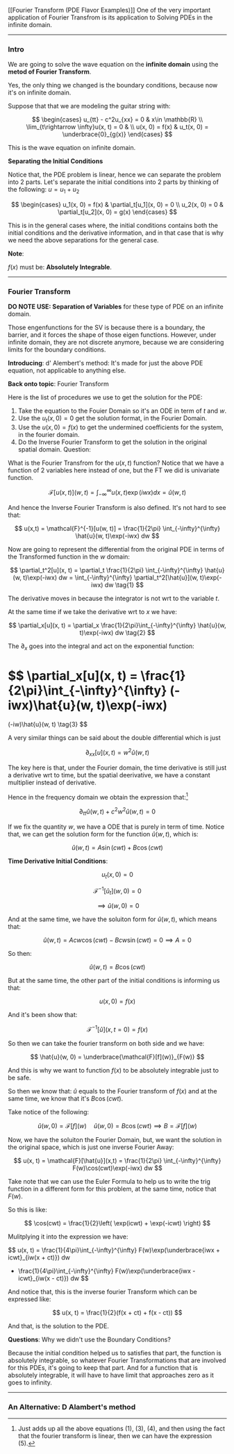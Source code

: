 [[Fourier Transform (PDE Flavor Examples)]]
One of the very important application of Fourier Transfrom is its application to Solving PDEs in the infinite domain. 


---
### **Intro**

We are going to solve the wave equation on the **infinite domain** using the **metod of Fourier Transform**. 

Yes, the only thing we changed is the boundary conditions, because now it's on infinite domain. 

Suppose that that we are modeling the guitar string with: 

$$
\begin{cases}
    u_{tt} - c^2u_{xx} = 0 & x\in \mathbb{R}
    \\
    \lim_{t\rightarrow \infty}u(x, t) = 0 & 
    \\
    u(x, 0) = f(x) & u_t(x, 0) = \underbrace{0}_{g(x)}
\end{cases}
$$


This is the wave equation on infinite domain. 

**Separating the Initial Conditions**

Notice that, the PDE problem is linear, hence we can separate the problem into 2 parts. Let's separate the initial conditions into 2 parts by thinking of the following: $u = u_1 + u_2$

$$
\begin{cases}
    u_1(x, 0) = f(x) & \partial_t[u_1](x, 0) = 0
    \\
    u_2(x, 0) = 0 & \partial_t[u_2](x, 0) = g(x)
\end{cases}
$$

This is in the general cases where, the initial conditions contains both the initial conditions and the derivative information, and in that case that is why we need the above separations for the general case. 

**Note**:

$f(x)$ must be: **Absolutely Integrable**.  

---
### **Fourier Transform**

**DO NOTE USE: Separation of Variables** for these type of PDE on an infinite domain. 

Those engenfunctions for the SV is because there is a boundary, the barrier, and it forces the shape of those eigen functions. However, under infinite domain, they are not discrete anymore, because we are considering limits for the boundary conditions. 

**Introducing**: d' Alembert's method: 
It's made for just the above PDE equation, not applicable to anything else. 

**Back onto topic**: Fourier Transform

Here is the list of procedures we use to get the solution for the PDE: 
1. Take the equation to the Fouier Domain so it's an ODE in term of $t$ and $w$. 
2. Use the $u_t(x, 0) = 0$ get the solution format, in the Fourier Domain. 
3. Use the $u(x, 0) = f(x)$ to get the undermined coefficients for the system, in the fourier domain. 
4. Do the Inverse Fourier Transform to get the solution in the original spatial domain. 
Question: 

What is the Fourier Transfrom for the $u(x,t)$ function? Notice that we have a function of 2 variables here instead of one, but the FT we did is univariate function. 

$$
\mathcal{F}[u(x, t)](w, t) = \int_{-\infty}^{\infty} 
    u(x, t)\exp(iwx)
dx = \hat{u}(w, t)
$$

And hence the Inverse Fourier Transform is also defined. It's not hard to see that: 

$$
u(x,t) = \mathcal{F}^{-1}[u(w, t)] = 
\frac{1}{2\pi}
\int_{-\infty}^{\infty} 
    \hat{u}(w, t)\exp(-iwx)
dw
$$

Now are going to represent the differential from the original PDE in terms of the Transformed function in the $w$ domain: 

$$
\partial_t^2[u](x, t) = \partial_t \frac{1}{2\pi}
\int_{-\infty}^{\infty} 
    \hat{u}(w, t)\exp(-iwx)
dw = 
\int_{-\infty}^{\infty} 
    \partial_t^2[\hat{u}](w, t)\exp(-iwx)
dw \tag{1}
$$

The derivative moves in because the integrator is not wrt to the variable $t$. 

At the same time if we take the derivative wrt to $x$ we have: 

$$
\partial_x[u](x, t) = \partial_x
\frac{1}{2\pi}\int_{-\infty}^{\infty} 
    \hat{u}(w, t)\exp(-iwx)
dw
\tag{2}
$$

The $\partial_x$ goes into the integral and act on the exponential function:

$$
\partial_x[u](x, t) = 
\frac{1}{2\pi}\int_{-\infty}^{\infty} 
    (-iwx)\hat{u}(w, t)\exp(-iwx)
= 
(-iw)\hat{u}(w, t)
\tag{3}
$$

A very similar things can be said about the double differential which is just

$$
\partial_{xx}[u](x, t) = w^2\hat{u}(w, t) \tag{4}
$$

The key here is that, under the Fourier domain, the time derivative is still just a derivative wrt to time, but the spatial deerivative, we have a constant multiplier instead of derivative. 

Hence in the frequency domain we obtain the expression that:[^1]

$$
\partial_{tt}\hat{u}(w, t) + c^2w^2\hat{u}(w, t) = 0
\tag{5}
$$

If we fix the quantity $w$, we have a ODE that is purely in term of time. Notice that, we can get the solution form for the function $\hat{u}(w, t)$, which is: 

$$
\hat{u}(w, t) = 
A\sin(cwt) + B\cos(cwt)
$$


**Time Derivative Initial Conditions**: 

$$
u_t(x, 0) = 0
$$

$$
\mathcal{F}^{-1}[\hat{u}_t](w, 0) = 0
$$

$$
\implies \hat{u}(w, 0) = 0
$$

And at the same time, we have the soluiton form for $\hat{u}(w, t)$, which means that: 

$$
\hat{u}(w, t) = Acw\cos(cwt) - Bcw\sin(cwt) = 0\implies A = 0
$$

So then: 

$$
\hat{u}(w, t) = B\cos(cwt)
$$

But at the same time, the other part of the initial conditions is informing us that: 

$$
u(x, 0) = f(x)
$$

And it's been show that: 

$$
\mathcal{F}^{-1}[\hat{u}](x, t = 0) = f(x)
$$

So then we can take the fourier transform on both side and we have: 

$$
\hat{u}(w, 0) = \underbrace{\mathcal{F}[f](w)}_{F(w)}
$$

And this is why we want to function $f(x)$ to be absolutely integrable just to be safe. 

So then we know that: $\hat{u}$ equals to the Fourier transform of $f(x)$ and at the same time, we know that it's $B\cos(cwt)$. 

Take notice of the following: 

$$
\hat{u}(w, 0) = \mathcal{F}[f](w) \quad \hat{u}(w, 0) = B\cos(cwt) \implies 
B = \mathcal{F}[f](w)
$$


Now, we have the soluiton the Fourier Domain, but, we want the solution in the original space, which is just one inverse Fourier Away: 

$$
u(x, t) = \mathcal{F}[\hat{u}](x,t) = 
\frac{1}{2\pi}
\int_{-\infty}^{\infty} 
    F(w)\cos(cwt)\exp(-iwx)
dw
$$

Take note that we can use the Euler Formula to help us to write the trig function in a different form for this problem, at the same time, notice that $F(w)$. 

So this is like: 

$$
\cos(cwt) = \frac{1}{2}\left(
    \exp(icwt) + \exp(-icwt)
\right)
$$

Mulitplying it into the expression we have: 

$$
u(x, t) = \frac{1}{4\pi}\int_{-\infty}^{\infty} 
    F(w)\exp(\underbrace{iwx + icwt}_{iw(x + ct)})
dw 
+ \frac{1}{4\pi}\int_{-\infty}^{\infty} 
    F(w)\exp(\underbrace{iwx - icwt}_{iw(x - ct)})
dw
$$

And notice that, this is the inverse fourier Transform which can be expressed like: 

$$
u(x, t) = \frac{1}{2}(f(x + ct) + f(x - ct))
$$

And that, is the solution to the PDE. 

**Questions**: Why we didn't use the Boundary Conditions? 

Because the initial condition helped us to satisfies that part, the function is absolutely integrable, so whatever Fourier Transformations that are involved for this PDEs, it's going to keep that part. And for a function that is absolutely integrable, it will have to have limit that approaches zero as it goes to infinity.

---
### **An Alternative**: D Alambert's method




[^1]: Just adds up all the above equations (1), (3), (4), and then using the fact that the fourier transform is linear, then we can have the expression (5).